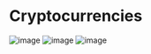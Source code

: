 # Cryptocurrencies
![image](https://user-images.githubusercontent.com/107594143/196011339-f0f9ccc7-01ae-410f-b4ca-aa4ead55a5ed.png)
![image](https://user-images.githubusercontent.com/107594143/196011343-7e79a510-eb2e-4860-bb29-1edf11986688.png)
![image](https://user-images.githubusercontent.com/107594143/196011366-9e27559c-fb3f-4b64-959a-c299d763418e.png)


